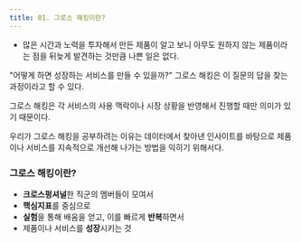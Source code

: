 ```yaml
---
title: 01. 그로스 해킹이란?
---
```


- 많은 시간과 노력을 투자해서 만든 제품이 알고 보니 아무도 원하지 않는 제품이라는 점을 뒤늦게 발견하는 것만큼 나쁜 일은 없다.

"어떻게 하면 성장하는 서비스를 만들 수 있을까?" 그로스 해킹은 이 질문의 답을 찾는 과정이라고 할 수 있다.

그로스 해킹은 각 서비스의 사용 맥락이나 시장 상황을 반영해서 진행할 때만 의미가 있기 때문이다.

우리가 그로스 해킹을 공부하려는 이유는 데이터에서 찾아낸 인사이트를 바탕으로 제품이나 서비스를 지속적으로 개선해 나가는 방법을 익히기 위해서다.

### 그로스 해킹이란?
- **크로스펑셔널**한 직군의 멤버들이 모여서
- **핵심지표**를 중심으로
- **실험**을 통해 배움을 얻고, 이를 빠르게 **반복**하면서
- 제품이나 서비스를 **성장**시키는 것
